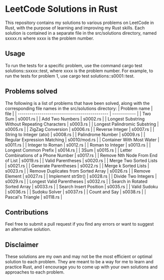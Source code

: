 # LeetCode Solutions in Rust
This repository contains my solutions to various problems on LeetCode in Rust, with the purpose of learning and improving my Rust skills. Each solution is contained in a separate file in the src/solutions directory, named sxxxx.rs where xxxx is the problem number.

## Usage
To run the tests for a specific problem, use the command cargo test solutions::sxxxx::test, where xxxx is the problem number. For example, to run the tests for problem 1, use cargo test solutions::s0001::test.

## Problems solved
The following is a list of problems that have been solved, along with the corresponding file names in the src/solutions directory:
| Problem name                                   | file         |
| ---------------------------------------------- | ------------ |
| Two Sum                                        | s0001.rs     |
| Add Two Numbers                                | s0002.rs     |
| Longest Substring Without Repeating Characters | s0003.rs     |
| Longest Palindromic Substring                  | s0005.rs     |
| ZigZag Conversion                              | s0006.rs     |
| Reverse Integer                                | s0007.rs     |
| String to Integer (atoi)                       | s0008.rs     |
| Palindrome Number                              | s0009.rs     |
| Regular Expression Matching                    | s0010/mod.rs |
| Container With Most Water                      | s0011.rs     |
| Integer to Roman                               | s0012.rs     |
| Roman to Integer                               | s0013.rs     |
| Longest Common Prefix                          | s0014.rs     |
| 3Sum                                           | s0015.rs     |
| Letter Combinations of a Phone Number          | s0017.rs     |
| Remove Nth Node From End of List               | s0019.rs     |
| Valid Parentheses                              | s0020.rs     |
| Merge Two Sorted Lists                         | s0021.rs     |
| Generate Parentheses                           | s0022.rs     |
| Merge k Sorted Lists                           | s0023.rs     |
| Remove Duplicates from Sorted Array            | s0026.rs     |
| Remove Element                                 | s0027.rs     |
| Implement strStr()                             | s0028.rs     |
| Divide Two Integers                            | s0029.rs     |
| Longest Valid Parentheses                      | s0032.rs     |
| Search in Rotated Sorted Array                 | s0033.rs     |
| Search Insert Position                         | s0035.rs     |
| Valid Sudoku                                   | s0036.rs     |
| Sudoku Solver                                  | s0037.rs     |
| Count and Say                                  | s0038.rs     |
| Pascal's Triangle                              | s0118.rs     |

## Contributions
Feel free to submit a pull request if you find any errors or want to suggest an alternative solution.

## Disclaimer
These solutions are my own and may not be the most efficient or optimal solution to each problem. They are meant to be a way for me to learn and practice Rust, and I encourage you to come up with your own solutions and approaches to each problem.
